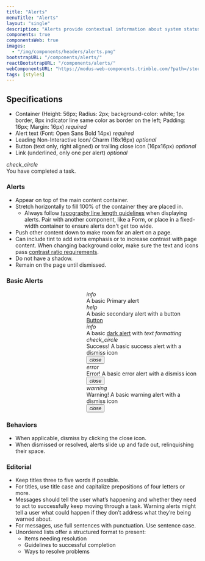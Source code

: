 ```yaml
---
title: "Alerts"
menuTitle: "Alerts"
layout: "single"
description: "Alerts provide contextual information about system status that persists until dismissed or resolved."
components: true
componentsWeb: true
images:
  - "/img/components/headers/alerts.png"
bootstrapURL: "/components/alerts/"
reactBootstrapURL: "/components/alerts/"
webComponentsURL: "https://modus-web-components.trimble.com/?path=/story/components-alert--default"
tags: [styles]
---
```


## Specifications

- Container (Height: 56px; Radius: 2px; <span class="theme-l">background-color: white;</span> 1px border, 8px indicator line same color as border on the left; Padding: 16px; Margin: 16px) _required_
- Alert text (Font: Open Sans Bold 14px) _required_
- Leading Non-Interactive Icon/ Charm (16x16px) _optional_
- Button (text only, right aligned) or trailing close icon (16px16px) _optional_
- Link (underlined, only one per alert) _optional_

<div class="p-5 my-3 pr-5 bg-light">
  <div class="alert alert-success" style="max-width: 460px" role="alert" data-toggle="popover" data-trigger="manual" data-html="true" data-placement="right" data-content="">
      <i class="material-icons notranslate alert-icon">check_circle</i>
      <div data-toggle="popover" data-trigger="manual" data-html="true" data-placement="bottom" data-offset="19" data-content="<small><b>Font:</b> Open Sans Bold 14px<br><b>Height:</b> 56px<br><b>Border-radius:</b> 2px<br></small>">You have completed a task.</div>
    </div>
</div>

<script>
$(function () {
  $('[data-toggle="popover"]').popover('show')
})
</script>

### Alerts

- Appear on top of the main content container.
- Stretch horizontally to fill 100% of the container they are placed in.
  - Always follow [typography line length guidelines](/foundations/typography/#line-length) when displaying alerts. Pair with another component, like a Form, or place in a fixed-width container to ensure alerts don't get too wide.
- Push other content down to make room for an alert on a page.
- Can include tint to add extra emphasis or to increase contrast with page content. When changing background color, make sure the text and icons pass [contrast ratio requirements](/foundations/accessibility/).
- Do not have a shadow.
- Remain on the page until dismissed.

### Basic Alerts

<style>
[data-theme=dark] .alert-dark {
  border-color: rgba(23,28,30,.5) !important;
}
.bg-light .alert {
  max-width: 600px;
}
.popover-body {
  min-width: 160px;
}
[data-theme=dark] .popover-body .theme-d {
  display: inline-block !important;
}
[data-theme=dark] code {
  filter: brightness(250%);
}
</style>

<div class="bg-light">
  <div class="bg-light p-3 p-xl-4 px-xl-5" style="margin-left: 210px">
    <div
      class="alert alert-primary"
      role="alert"
      data-toggle="popover"
      data-html="true"
      data-placement="left"
      data-content="<small><b>background-color:</b> <code class=theme-l>#ffffff</code><code class=theme-d>#0063a380</code><br>
                           <b>border-color:</b> <code class=theme-l>#019aeb80</code><code class=theme-d>#019aeb</code></small>">
      <i class="modus-icon material-icons notranslate alert-icon">info</i>
      <div>A basic Primary alert</div>
    </div>
    <div class="alert alert-secondary" role="alert"
      data-toggle="popover"
      data-html="true"
      data-placement="left"
      data-content="<small><b>background-color:</b> <code class=theme-l>#ffffff</code><code class=theme-d>#6a6e7980</code><br>
                           <b>border-color:</b> <code class=theme-l>#6a6e79</code><code class=theme-d>#6a6e79</code></small>">
      <i class="modus-icon material-icons notranslate alert-icon">help</i>
      <div>A basic secondary alert with a button</div>
      <a href="#" class="btn btn-sm btn-text-secondary">Button</a>
    </div>
    <div class="alert alert-dark" role="alert"
      data-toggle="popover"
      data-html="true"
      data-placement="left"
      data-content="<small><b>background-color:</b> <code class=theme-l>#ffffff</code><code class=theme-d>#171c1e80</code><br>
                           <b>border-color:</b> <code class=theme-l>#252a2e</code><code class=theme-d>#171c1e</code></small>">
      <i class="modus-icon material-icons notranslate alert-icon">info</i>
      <div>A basic <u>dark alert</u> with <em>text formatting</em></div>
    </div>
    <div class="alert alert-success fade show" role="alert"
      data-toggle="popover"
      data-html="true"
      data-placement="left"
      data-content="<small><b>background-color:</b> <code class=theme-l>#ffffff</code><code class=theme-d>#1e8a4480</code><br>
                           <b>border-color:</b> <code class=theme-l>#006638</code><code class=theme-d>#1e8a44</code></small>">
      <i class="material-icons alert-icon">check_circle</i>
      <div>Success! A basic success alert with a dismiss icon</div>
      <button type="button" class="close" data-dismiss="alert">
        <i class="modus-icon material-icons notranslate">close</i>
      </button>
    </div>
    <div class="alert alert-danger fade show" role="alert"
      data-toggle="popover"
      data-html="true"
      data-placement="left"
      data-content="<small><b>background-color:</b> <code class=theme-l>#ffffff</code><code class=theme-d>#da212c80</code><br>
                           <b>border-color:</b> <code class=theme-l>#da212c</code><code class=theme-d>#da212c</code></small>">
      <i class="material-icons alert-icon">error</i>
      <div>Error! A basic error alert with a dismiss icon</div>
      <button type="button" class="close" data-dismiss="alert">
        <i class="modus-icon material-icons notranslate">close</i>
      </button>
    </div>
    <div class="alert alert-warning text-dark fade show" role="alert"
      data-toggle="popover"
      data-html="true"
      data-placement="left"
      data-content="<small><b>background-color:</b> <code class=theme-l>#ffffff</code><code class=theme-d>#fbad2680</code><br>
                           <b>border-color:</b> <code class=theme-l>#e49325</code><code class=theme-d>#fbad26</code></small>">
      <i class="modus-icon material-icons notranslate alert-icon">warning</i>
      <div>Warning! A basic warning alert with a dismiss icon</div>
      <button type="button" class="close" data-dismiss="alert">
        <i class="modus-icon material-icons notranslate">close</i>
      </button>
    </div>
  </div>
</div>

### Behaviors

- When applicable, dismiss by clicking the close icon.
- When dismissed or resolved, alerts slide up and fade out, relinquishing their space.

### Editorial

- Keep titles three to five words if possible.
- For titles, use title case and capitalize prepositions of four letters or more.
- Messages should tell the user what’s happening and whether they need to act to successfully keep moving through a task. Warning alerts might tell a user what could happen if they don’t address what they’re being warned about.
- For messages, use full sentences with punctuation. Use sentence case.
- Unordered lists offer a structured format to present:
  - Items needing resolution
  - Guidelines to successful completion
  - Ways to resolve problems
